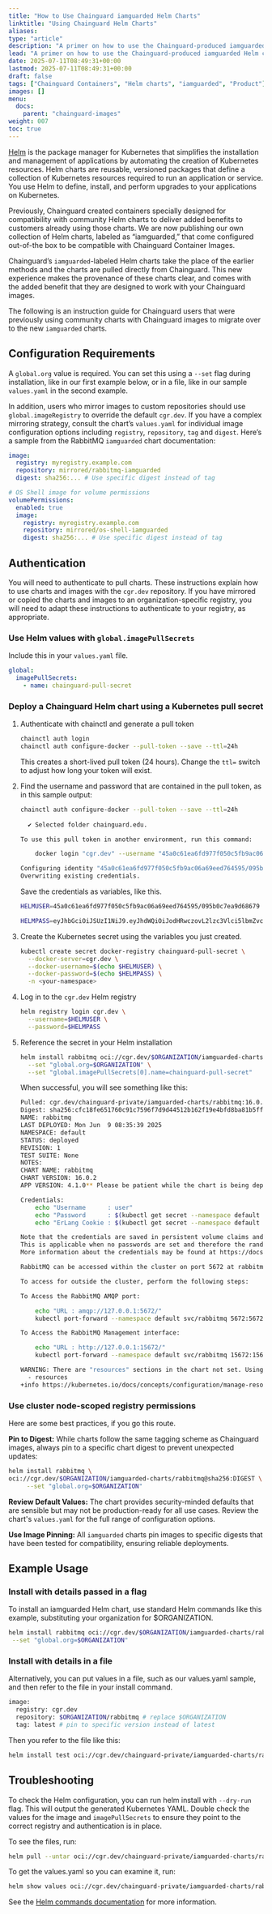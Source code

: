 ```yaml
---
title: "How to Use Chainguard iamguarded Helm Charts"
linktitle: "Using Chainguard Helm Charts"
aliases:
type: "article"
description: "A primer on how to use the Chainguard-produced iamguarded Helm charts to deploy Chainguard container images"
lead: "A primer on how to use the Chainguard-produced iamguarded Helm charts to deploy Chainguard container images"
date: 2025-07-11T08:49:31+00:00
lastmod: 2025-07-11T08:49:31+00:00
draft: false
tags: ["Chainguard Containers", "Helm charts", "iamguarded", "Product"]
images: []
menu:
  docs:
    parent: "chainguard-images"
weight: 007
toc: true
---
```


[Helm](https://helm.sh) is the package manager for Kubernetes that simplifies the installation and management of applications by automating the creation of Kubernetes resources. Helm charts are reusable, versioned packages that define a collection of Kubernetes resources required to run an application or service. You use Helm to define, install, and perform upgrades to your applications on Kubernetes.

Previously, Chainguard created containers specially designed for compatibility with community Helm charts to deliver added benefits to customers already using those charts. We are now publishing our own collection of Helm charts, labeled as “iamguarded,” that come configured out-of-the box to be compatible with Chainguard Container Images.

Chainguard’s `iamguarded`-labeled Helm charts take the place of the earlier methods and the charts are pulled directly from Chainguard. This new experience makes the provenance of these charts clear, and comes with the added benefit that they are designed to work with your Chainguard images.

The following is an instruction guide for Chainguard users that were previously using community charts with Chainguard images to migrate over to the new `iamguarded` charts.


## Configuration Requirements

A `global.org` value is required. You can set this using a `--set` flag during installation, like in our first example below, or in a file, like in our sample `values.yaml` in the second example.

In addition, users who mirror images to custom repositories should use `global.imageRegistry` to override the default `cgr.dev`. If you have a complex mirroring strategy, consult the chart’s `values.yaml` for individual image configuration options including `registry`, `repository`, `tag` and `digest`. Here’s a sample from the RabbitMQ `iamguarded` chart documentation:

```yaml
image:
  registry: myregistry.example.com
  repository: mirrored/rabbitmq-iamguarded
  digest: sha256:... # Use specific digest instead of tag

# OS Shell image for volume permissions
volumePermissions:
  enabled: true
  image:
    registry: myregistry.example.com
    repository: mirrored/os-shell-iamguarded
    digest: sha256:... # Use specific digest instead of tag
```


## Authentication

You will need to authenticate to pull charts. These instructions explain how to use charts and images with the `cgr.dev` repository. If you have mirrored or copied the charts and images to an organization-specific registry, you will need to adapt these instructions to authenticate to your registry, as appropriate.


### Use Helm values with `global.imagePullSecrets`

Include this in your `values.yaml` file.

```yaml
global:
  imagePullSecrets:
    - name: chainguard-pull-secret
```


### Deploy a Chainguard Helm chart using a Kubernetes pull secret

1. Authenticate with chainctl and generate a pull token

    ```sh
    chainctl auth login
    chainctl auth configure-docker --pull-token --save --ttl=24h
    ```

    This creates a short-lived pull token (24 hours). Change the `ttl=` switch to adjust how long your token will exist.

2. Find the username and password that are contained in the pull token, as in this sample output:

    ```sh
    chainctl auth configure-docker --pull-token --save --ttl=24h
                                        
      ✔ Selected folder chainguard.edu.

    To use this pull token in another environment, run this command:

        docker login "cgr.dev" --username "45a0c61ea6fd977f050c5fb9ac06a69eed764595/095b0c7ea9d68679" --password "eyJhbGciOiJSUzI1NiJ9.eyJhdWQiOiJodHRwczovL2lzc3Vlci5lbmZvcmNlLmRldiIsImV4cCI6MTc0OTczODQ2NSwiaWF0IjoxNzQ5NjUyMDY2LCJpc3MiOiJodHRwczovL3B1bGx0b2tlbi5pc3N1ZXIuY2hhaW5ndWFyZC5kZXYiLCJzdWIiOiJwdWxsLXRva2VuLTAxY2MwODkwYzA5N2ZmMzk1MDUyMWY4NWFmYmEyZDUwMGM0ODQxOWEifQ.ET7ywPUkMk5wN6p0INqhNtdnOVELySqdjp-qWedVmJkLrWlZhdFodU43P4uuR-LJ3Z9mVmd9fjDWpBtZnsCFHbczkENPzOiAFP9fsJhO_2dXT3rXCPK84ddJgRLe6oDlMA3VSa0XEclfTyBcaG4RlrgkVaGhtS7gone4Egff7bKX5Y6-TUxxLiVvCA_l_YmOixUss_Mj1Qxxb81sCeh7x4FSpOGWtmU2Z7Hy6B_rGk17zXMO_GYcuyzAMxfFdQl1Ov18t7KxymQwIoS7UF1fx_5ECR8fgArLM8NikGOjzkiQZuSzeI_hl_GnUFdPTAAhmjpJEWO0isiSPWgpkUPx5scoSUm6jzfduvRgGcmjRxT_pq6MWzFJNw9gv9gVehJuW5lKzNIgMTfJXO5Roba8WCwwxiUknhZXP8DeD_kdAN2-JbkfOYg3aPVU5jFTtA6TJKlh0uQA5OGN5hG_PnyzIr0vu4VVninJTWm66RppdlffhG-1xY9lpXgD2k2TIhygFL8iEBNszq0siLVA3uTH6NZY8iGRFqziUAGnyD80aHn52tIeCBBAOyS6qfcRLzqO6dQX95uscdCOuy-5rxU9n4208m5duLXdZtVWa9gp2vg-OmxnCPVdXmPCTA6RF43gDVkxKGMfvkUkTW1nKNvIUx_ikC9tLHDuZdi8FKLeYEg"

    Configuring identity "45a0c61ea6fd977f050c5fb9ac06a69eed764595/095b0c7ea9d68679" for pulls from cgr.dev (expires 2025-06-12T09:27:45-05:00).
    Overwriting existing credentials.
    ```

    Save the credentials as variables, like this.

    ```sh
    HELMUSER=45a0c61ea6fd977f050c5fb9ac06a69eed764595/095b0c7ea9d68679

    HELMPASS=eyJhbGciOiJSUzI1NiJ9.eyJhdWQiOiJodHRwczovL2lzc3Vlci5lbmZvcmNlLmRldiIsImV4cCI6MTc0OTczODQ2NSwiaWF0IjoxNzQ5NjUyMDY2LCJpc3MiOiJodHRwczovL3B1bGx0b2tlbi5pc3N1ZXIuY2hhaW5ndWFyZC5kZXYiLCJzdWIiOiJwdWxsLXRva2VuLTAxY2MwODkwYzA5N2ZmMzk1MDUyMWY4NWFmYmEyZDUwMGM0ODQxOWEifQ.ET7ywPUkMk5wN6p0INqhNtdnOVELySqdjp-qWedVmJkLrWlZhdFodU43P4uuR-LJ3Z9mVmd9fjDWpBtZnsCFHbczkENPzOiAFP9fsJhO_2dXT3rXCPK84ddJgRLe6oDlMA3VSa0XEclfTyBcaG4RlrgkVaGhtS7gone4Egff7bKX5Y6-TUxxLiVvCA_l_YmOixUss_Mj1Qxxb81sCeh7x4FSpOGWtmU2Z7Hy6B_rGk17zXMO_GYcuyzAMxfFdQl1Ov18t7KxymQwIoS7UF1fx_5ECR8fgArLM8NikGOjzkiQZuSzeI_hl_GnUFdPTAAhmjpJEWO0isiSPWgpkUPx5scoSUm6jzfduvRgGcmjRxT_pq6MWzFJNw9gv9gVehJuW5lKzNIgMTfJXO5Roba8WCwwxiUknhZXP8DeD_kdAN2-JbkfOYg3aPVU5jFTtA6TJKlh0uQA5OGN5hG_PnyzIr0vu4VVninJTWm66RppdlffhG-1xY9lpXgD2k2TIhygFL8iEBNszq0siLVA3uTH6NZY8iGRFqziUAGnyD80aHn52tIeCBBAOyS6qfcRLzqO6dQX95uscdCOuy-5rxU9n4208m5duLXdZtVWa9gp2vg-OmxnCPVdXmPCTA6RF43gDVkxKGMfvkUkTW1nKNvIUx_ikC9tLHDuZdi8FKLeYEg
    ```

3. Create the Kubernetes secret using the variables you just created.	

    ```sh
    kubectl create secret docker-registry chainguard-pull-secret \
      --docker-server=cgr.dev \
      --docker-username=$(echo $HELMUSER) \
      --docker-password=$(echo $HELMPASS) \
      -n <your-namespace>
    ```

4. Log in to the `cgr.dev` Helm registry

    ```sh
    helm registry login cgr.dev \
      --username=$HELMUSER \
      --password=$HELMPASS
    ```

5. Reference the secret in your Helm installation

    ```sh
    helm install rabbitmq oci://cgr.dev/$ORGANIZATION/iamguarded-charts/rabbitmq \
      --set "global.org=$ORGANIZATION" \
      --set "global.imagePullSecrets[0].name=chainguard-pull-secret"
    ```

    When successful, you will see something like this:

    ```sh
    Pulled: cgr.dev/chainguard-private/iamguarded-charts/rabbitmq:16.0.2
    Digest: sha256:cfc18fe651760c91c7596f7d9d44512b162f19e4bfd8ba81b5ff6cb6d8e61d6d
    NAME: rabbitmq
    LAST DEPLOYED: Mon Jun  9 08:35:39 2025
    NAMESPACE: default
    STATUS: deployed
    REVISION: 1
    TEST SUITE: None
    NOTES:
    CHART NAME: rabbitmq
    CHART VERSION: 16.0.2
    APP VERSION: 4.1.0** Please be patient while the chart is being deployed **

    Credentials:
        echo "Username      : user"
        echo "Password      : $(kubectl get secret --namespace default rabbitmq -o jsonpath="{.data.rabbitmq-password}" | base64 -d)"
        echo "ErLang Cookie : $(kubectl get secret --namespace default rabbitmq -o jsonpath="{.data.rabbitmq-erlang-cookie}" | base64 -d)"

    Note that the credentials are saved in persistent volume claims and will not be changed upon upgrade or reinstallation unless the persistent volume claim has been deleted. If this is not the first installation of this chart, the credentials may not be valid.
    This is applicable when no passwords are set and therefore the random password is autogenerated. In case of using a fixed password, you should specify it when upgrading.
    More information about the credentials may be found at https://docs.iamguarded.com/general/how-to/troubleshoot-helm-chart-issues/#credential-errors-while-upgrading-chart-releases.

    RabbitMQ can be accessed within the cluster on port 5672 at rabbitmq.default.svc.cluster.local

    To access for outside the cluster, perform the following steps:

    To Access the RabbitMQ AMQP port:

        echo "URL : amqp://127.0.0.1:5672/"
        kubectl port-forward --namespace default svc/rabbitmq 5672:5672

    To Access the RabbitMQ Management interface:

        echo "URL : http://127.0.0.1:15672/"
        kubectl port-forward --namespace default svc/rabbitmq 15672:15672

    WARNING: There are "resources" sections in the chart not set. Using "resourcesPreset" is not recommended for production. For production installations, please set the following values according to your workload needs:
      - resources
    +info https://kubernetes.io/docs/concepts/configuration/manage-resources-containers/
    ```


### Use cluster node-scoped registry permissions

Here are some best practices, if you go this route.

**Pin to Digest:** While charts follow the same tagging scheme as Chainguard images, always pin to a specific chart digest to prevent unexpected updates:

```sh
helm install rabbitmq \ 
oci://cgr.dev/$ORGANIZATION/iamguarded-charts/rabbitmq@sha256:DIGEST \
     --set "global.org=$ORGANIZATION"
```

**Review Default Values:** The chart provides security-minded defaults that are sensible but may not be production-ready for all use cases. Review the chart's `values.yaml` for the full range of configuration options.

**Use Image Pinning:** All `iamguarded` charts pin images to specific digests that have been tested for compatibility, ensuring reliable deployments.


## Example Usage

### Install with details passed in a flag

To install an iamguarded Helm chart, use standard Helm commands like this example, substituting your organization for $ORGANIZATION.

```sh
helm install rabbitmq oci://cgr.dev/$ORGANIZATION/iamguarded-charts/rabbitmq \
 --set "global.org=$ORGANIZATION"
```

### Install with details in a file

Alternatively, you can put values in a file, such as our values.yaml sample, and then refer to the file in your install command.

```sh
image:
  registry: cgr.dev
  repository: $ORGANIZATION/rabbitmq # replace $ORGANIZATION
  tag: latest # pin to specific version instead of latest
```

Then you refer to the file like this:

```sh
helm install test oci://cgr.dev/chainguard-private/iamguarded-charts/rabbitmq --values ./values.yaml
```

## Troubleshooting 

To check the Helm configuration, you can run helm install with `--dry-run` flag. This will output the generated Kubernetes YAML. Double check the values for the image and `imagePullSecrets` to ensure they point to the correct registry and authentication is in place.

To see the files, run:

```sh
helm pull --untar oci://cgr.dev/chainguard-private/iamguarded-charts/rabbitmq
```

To get the values.yaml so you can examine it, run:

```sh
helm show values oci://cgr.dev/chainguard-private/iamguarded-charts/rabbitmq
```

See the [Helm commands documentation](https://helm.sh/docs/helm/) for more information.
